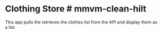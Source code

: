 # Clothing Store # mmvm-clean-hilt
This app pulls the retrieves the clothes list from the API and display them as a list.